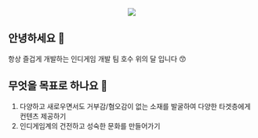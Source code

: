 <div align="center">
 <img src="https://capsule-render.vercel.app/api?type=waving&height=300&color=gradient&text=호수%20위의%20달&section=header&reversal=false&textBg=false&descAlign=50&descAlignY=58&desc=인디게임%20|%20플랫포머%20|%20소규모팀개발&descSize=12&fontAlignY=38" />
</div>

## 안녕하세요 👋
항상 즐겁게 개발하는 인디게임 개발 팀 호수 위의 달 입니다 😙

## 무엇을 목표로 하나요 🧐
1. 다양하고 새로우면서도 거부감/혐오감이 없는 소재를 발굴하여 다양한 타겟층에게 컨텐츠 제공하기
2. 인디게임계의 건전하고 성숙한 문화를 만들어가기
